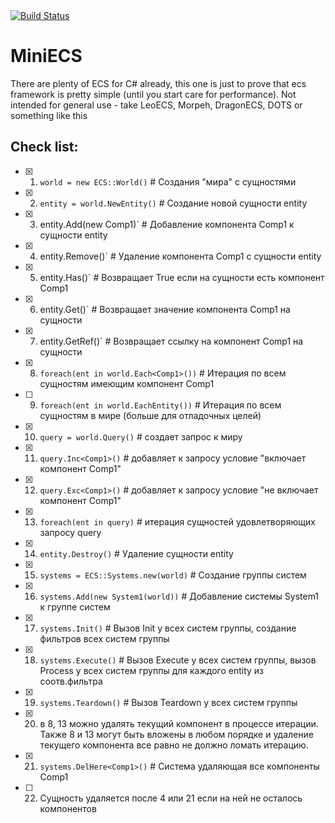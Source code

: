 <a href="https://github.com/konovod/miniecs/actions/workflows/ci.yml">
      <img src="https://github.com/konovod/miniecs/actions/workflows/ci.yml/badge.svg" alt="Build Status">
</a>

# MiniECS

There are plenty of ECS for C# already, this one is just to prove that ecs framework is pretty simple (until you start care for performance).
Not intended for general use - take LeoECS, Morpeh, DragonECS, DOTS or something like this


## Check list:

- [x] 1. `world = new ECS::World()` # Создания "мира" с сущностями
- [x] 2. `entity = world.NewEntity()` # Создание новой сущности entity
- [x] 3. entity.Add(new Comp1)` # Добавление компонента Comp1 к сущности entity
- [x] 4. entity.Remove<Comp1>()` # Удаление компонента Comp1 с сущности entity
- [x] 5. entity.Has<Comp1>()` # Возвращает True если на сущности есть компонент Comp1
- [x] 6. entity.Get<Comp1>()` # Возвращает значение компонента Comp1 на сущности 
- [x] 7. entity.GetRef<Comp1>()` # Возвращает ссылку на компонент Comp1 на сущности 
- [x] 8. `foreach(ent in world.Each<Comp1>())` # Итерация по всем сущностям имеющим компонент Comp1
- [ ] 9. `foreach(ent in world.EachEntity())` # Итерация по всем сущностям в мире (больше для отладочных целей)
- [x] 10. `query = world.Query()` # создает запрос к миру
- [x] 11. `query.Inc<Comp1>()` # добавляет к запросу условие "включает компонент Comp1"
- [x] 12. `query.Exc<Comp1>()` # добавляет к запросу условие "не включает компонент Comp1"
- [x] 13. `foreach(ent in query)` # итерация сущностей удовлетворяющих запросу query
- [x] 14. `entity.Destroy()` # Удаление сущности entity
- [x] 15. `systems = ECS::Systems.new(world)` # Создание группы систем
- [x] 16. `systems.Add(new System1(world))`  # Добавление системы System1 к группе систем
- [x] 17. `systems.Init()` # Вызов Init у всех систем группы, создание фильтров всех систем группы
- [x] 18. `systems.Execute()` # Вызов Execute у всех систем группы, вызов Process у всех систем группы для каждого entity из соотв.фильтра
- [x] 19. `systems.Teardown()` # Вызов Teardown у всех систем группы
- [x] 20. в 8, 13 можно удалять текущий компонент в процессе итерации. Также 8 и 13 могут быть вложены в любом порядке и удаление текущего компонента все равно не должно ломать итерацию.
- [x] 21. `systems.DelHere<Comp1>()` # Система удаляющая все компоненты Comp1
- [ ] 22. Сущность удаляется после 4 или 21 если на ней не осталось компонентов